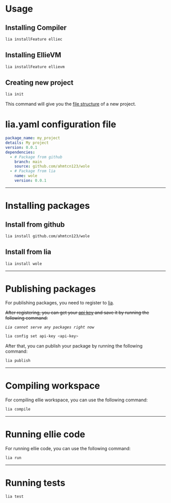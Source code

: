 # Usage

## Installing Compiler

```sh
lia installFeature elliec
```

## Installing EllieVM

```sh
lia installFeature ellievm
```

## Creating new project

```sh
lia init
```

This command will give you the [file structure](./file_structure.md) of a new project.

# lia.yaml configuration file

```yaml
package_name: my_project
details: My project
version: 0.0.1
dependencies:
  - # Package from github
    branch: main
    source: github.com/ahmtcn123/wole
  - # Package from lia
    name: wole
    version: 0.0.1
```

---

# Installing packages

## Install from github

```sh
lia install github.com/ahmtcn123/wole
```

## Install from lia

```sh
lia install wole
```

---

# Publishing packages

For publishing packages, you need to register to [lia](https://lia.ellie-lang.org).

~~After registering, you can get your [api key](https://lia.ellie-lang.org/api-key) and save it by running the following command:~~

_`Lia cannot serve any packages right now`_

```sh
lia config set api-key <api-key>
```

After that, you can publish your package by running the following command:

```sh
lia publish
```

---

# Compiling workspace

For compiling ellie workspace, you can use the following command:

```sh
lia compile
```

---

# Running ellie code

For running ellie code, you can use the following command:

```sh
lia run
```

---

# Running tests

```sh
lia test
```
